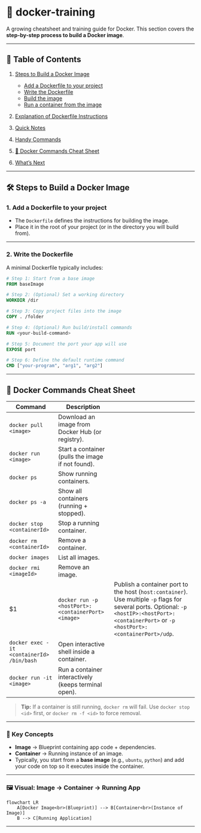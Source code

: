 # 🚀 docker-training

A growing cheatsheet and training guide for Docker.
This section covers the **step-by-step process to build a Docker image**.

---

## 📑 Table of Contents

1. [Steps to Build a Docker Image](#-steps-to-build-a-docker-image)

    * [Add a Dockerfile to your project](#1-add-a-dockerfile-to-your-project)
    * [Write the Dockerfile](#2-write-the-dockerfile)
    * [Build the image](#3-build-the-image)
    * [Run a container from the image](#4-run-a-container-from-the-image)
2. [Explanation of Dockerfile Instructions](#-explanation-of-dockerfile-instructions)
3. [Quick Notes](#-quick-notes)
4. [Handy Commands](#-handy-commands)
5. [🐳 Docker Commands Cheat Sheet](#-docker-commands-cheat-sheet)
6. [What’s Next](#-whats-next)

---

## 🛠️ Steps to Build a Docker Image

### 1. Add a Dockerfile to your project

* The `Dockerfile` defines the instructions for building the image.
* Place it in the root of your project (or in the directory you will build from).

---

### 2. Write the Dockerfile

A minimal Dockerfile typically includes:

```dockerfile
# Step 1: Start from a base image
FROM baseImage

# Step 2: (Optional) Set a working directory
WORKDIR /dir

# Step 3: Copy project files into the image
COPY . /folder

# Step 4: (Optional) Run build/install commands
RUN <your-build-command>

# Step 5: Document the port your app will use
EXPOSE port

# Step 6: Define the default runtime command
CMD ["your-program", "arg1", "arg2"]
```

---

## 🐳 Docker Commands Cheat Sheet

| Command                                   | Description                                          |                                                                                                                                                                                                |
| ----------------------------------------- | ---------------------------------------------------- | ---------------------------------------------------------------------------------------------------------------------------------------------------------------------------------------------- |
| `docker pull <image>`                     | Download an image from Docker Hub (or registry).     |                                                                                                                                                                                                |
| `docker run <image>`                      | Start a container (pulls the image if not found).    |                                                                                                                                                                                                |
| `docker ps`                               | Show running containers.                             |                                                                                                                                                                                                |
| `docker ps -a`                            | Show all containers (running + stopped).             |                                                                                                                                                                                                |
| `docker stop <containerId>`               | Stop a running container.                            |                                                                                                                                                                                                |
| `docker rm <containerId>`                 | Remove a container.                                  |                                                                                                                                                                                                |
| `docker images`                           | List all images.                                     |                                                                                                                                                                                                |
| `docker rmi <imageId>`                    | Remove an image.                                     |                                                                                                                                                                                                |
| \$1                                       | `docker run -p <hostPort>:<containerPort> <image>`   | Publish a container port to the host (`host:container`). Use multiple `-p` flags for several ports. Optional: `-p <hostIP>:<hostPort>:<containerPort>` or `-p <hostPort>:<containerPort>/udp`. |
| `docker exec -it <containerId> /bin/bash` | Open interactive shell inside a container.           |                                                                                                                                                                                                |
| `docker run -it <image>`                  | Run a container interactively (keeps terminal open). |                                                                                                                                                                                                |

> **Tip:** If a container is still running, `docker rm` will fail. Use `docker stop <id>` first, or `docker rm -f <id>` to force removal.

---

### 🔑 Key Concepts

* **Image** → Blueprint containing app code + dependencies.
* **Container** → Running instance of an image.
* Typically, you start from a **base image** (e.g., `ubuntu`, `python`) and add your code on top so it executes inside the container.

---

### 🖼️ Visual: Image → Container → Running App

```mermaid
flowchart LR
    A[Docker Image<br>(Blueprint)] --> B[Container<br>(Instance of Image)]
    B --> C[Running Application]
```

---
